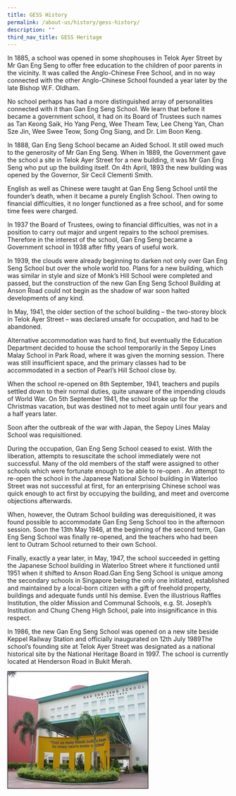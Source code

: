 ```yaml
---
title: GESS History
permalink: /about-us/history/gess-history/
description: ""
third_nav_title: GESS Heritage
---
```

In 1885, a school was opened in some shophouses in Telok Ayer Street by Mr Gan Eng Seng to offer free education to the children of poor parents in the vicinity. It was called the Anglo-Chinese Free School, and in no way connected with the other Anglo-Chinese School founded a year later by the late Bishop W.F. Oldham.

No school perhaps has had a more distinguished array of personalities connected with it than Gan Eng Seng School. We learn that before it became a government school, it had on its Board of Trustees such names as Tan Keong Saik, Ho Yang Peng, Wee Theam Tew, Lee Cheng Yan, Chan Sze Jin, Wee Swee Teow, Song Ong Siang, and Dr. Lim Boon Keng.

In 1888, Gan Eng Seng School became an Aided School. It still owed much to the generosity of Mr Gan Eng Seng. When in 1889, the Government gave the school a site in Telok Ayer Street for a new building, it was Mr Gan Eng Seng who put up the building itself. On 4th April, 1893 the new building was opened by the Governor, Sir Cecil Clementi Smith.

English as well as Chinese were taught at Gan Eng Seng School until the founder’s death, when it became a purely English School. Then owing to financial difficulties, it no longer functioned as a free school, and for some time fees were charged.

In 1937 the Board of Trustees, owing to financial difficulties, was not in a position to carry out major and urgent repairs to the school premises. Therefore in the interest of the school, Gan Eng Seng became a Government school in 1938 after fifty years of useful work.

In 1939, the clouds were already beginning to darken not only over Gan Eng Seng School but over the whole world too. Plans for a new building, which was similar in style and size of Monk’s Hill School were completed and passed, but the construction of the new Gan Eng Seng School Building at Anson Road could not begin as the shadow of war soon halted developments of any kind.

In May, 1941, the older section of the school building – the two-storey block in Telok Ayer Street – was declared unsafe for occupation, and had to be abandoned.

Alternative accommodation was hard to find, but eventually the Education Department decided to house the school temporarily in the Sepoy Lines Malay School in Park Road, where it was given the morning session. There was still insufficient space, and the primary classes had to be accommodated in a section of Pearl’s Hill School close by.

When the school re-opened on 8th September, 1941, teachers and pupils settled down to their normal duties, quite unaware of the impending clouds of World War. On 5th September 1941, the school broke up for the Christmas vacation, but was destined not to meet again until four years and a half years later.

Soon after the outbreak of the war with Japan, the Sepoy Lines Malay School was requisitioned.

During the occupation, Gan Eng Seng School ceased to exist. With the liberation, attempts to resuscitate the school immediately were not successful. Many of the old members of the staff were assigned to other schools which were fortunate enough to be able to re-open . An attempt to re-open the school in the Japanese National School building in Waterloo Street was not successful at first, for an enterprising Chinese school was quick enough to act first by occupying the building, and meet and overcome objections afterwards.

When, however, the Outram School building was derequisitioned, it was found possible to accommodate Gan Eng Seng School too in the afternoon session. Soon the 13th May 1946, at the beginning of the second term, Gan Eng Seng School was finally re-opened, and the teachers who had been lent to Outram School returned to their own School.

Finally, exactly a year later, in May, 1947, the school succeeded in getting the Japanese School building in Waterloo Street where it functioned until 1951 when it shifted to Anson Road.Gan Eng Seng School is unique among the secondary schools in Singapore being the only one initiated, established and maintained by a local-born citizen with a gift of freehold property, buildings and adequate funds until his demise. Even the illustrious Raffles Institution, the older Mission and Communal Schools, e.g. St. Joseph’s Institution and Chung Cheng High School, pale into insignificance in this respect.

In 1986, the new Gan Eng Seng School was opened on a new site beside Keppel Railway Station and officially inaugurated on 12th July 1989The school’s founding site at Telok Ayer Street was designated as a national historical site by the National Heritage Board in 1997. The school is currently located at Henderson Road in Bukit Merah.

![GESS Current Site](/images/GESS-Current-Site.jpeg)

